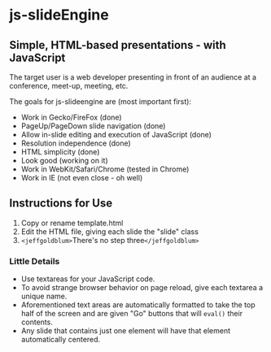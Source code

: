js-slideEngine
==============
Simple, HTML-based presentations - with JavaScript
--------------------------------------------------

The target user is a web developer presenting in front of an audience at a conference, meet-up, meeting, etc.

The goals for js-slideengine are (most important first):
* Work in Gecko/FireFox (done)
* PageUp/PageDown slide navigation (done)
* Allow in-slide editing and execution of JavaScript (done)
* Resolution independence (done)
* HTML simplicity (done)
* Look good (working on it)
* Work in WebKit/Safari/Chrome (tested in Chrome)
* Work in IE (not even close - oh well)

Instructions for Use
--------------------

1. Copy or rename template.html
2. Edit the HTML file, giving each slide the "slide" class
3. `<jeffgoldblum>`There's no step three`</jeffgoldblum>`

### Little Details

* Use textareas for your JavaScript code.
* To avoid strange browser behavior on page reload, give each textarea a unique name.
* Aforementioned text areas are automatically formatted to take the top half of the screen and are given "Go" buttons that will `eval()` their contents.
* Any slide that contains just one element will have that element automatically centered.
